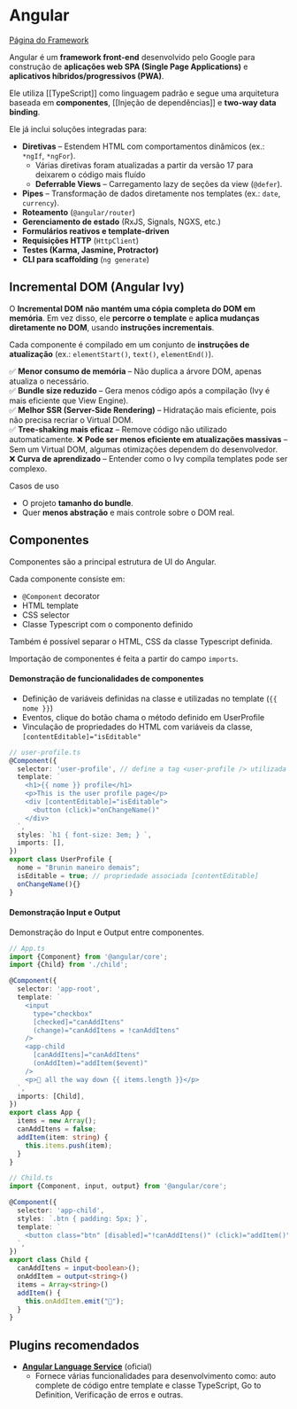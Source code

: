 # Angular

[Página do Framework](https://angular.dev/)

Angular é um **framework front-end** desenvolvido pelo Google para construção de **aplicações web SPA (Single Page Applications)** e **aplicativos híbridos/progressivos (PWA)**. 

Ele utiliza [[TypeScript]] como linguagem padrão e segue uma arquitetura baseada em **componentes**, [[Injeção de dependências]] e **two-way data binding**.

Ele já inclui soluções integradas para:

- **Diretivas** – Estendem HTML com comportamentos dinâmicos (ex.: `*ngIf`, `*ngFor`).
	- Várias diretivas foram atualizadas a partir da versão 17 para deixarem o código mais fluído
	- **Deferrable Views** – Carregamento lazy de seções da view (`@defer`).
- **Pipes** – Transformação de dados diretamente nos templates (ex.: `date`, `currency`).
- **Roteamento** (`@angular/router`)
- **Gerenciamento de estado** (RxJS, Signals, NGXS, etc.) 
- **Formulários reativos e template-driven**
- **Requisições HTTP** (`HttpClient`)
- **Testes (Karma, Jasmine, Protractor)**
- **CLI para scaffolding** (`ng generate`)

## Incremental DOM (Angular Ivy)

O **Incremental DOM** **não mantém uma cópia completa do DOM em memória**. Em vez disso, ele **percorre o template** e **aplica mudanças diretamente no DOM**, usando **instruções incrementais**.

Cada componente é compilado em um conjunto de **instruções de atualização** (ex.: `elementStart()`, `text()`, `elementEnd()`).

✅ **Menor consumo de memória** – Não duplica a árvore DOM, apenas atualiza o necessário.  
✅ **Bundle size reduzido** – Gera menos código após a compilação (Ivy é mais eficiente que View Engine).  
✅ **Melhor SSR (Server-Side Rendering)** – Hidratação mais eficiente, pois não precisa recriar o Virtual DOM.  
✅ **Tree-shaking mais eficaz** – Remove código não utilizado automaticamente.
❌ **Pode ser menos eficiente em atualizações massivas** – Sem um Virtual DOM, algumas otimizações dependem do desenvolvedor.  
❌ **Curva de aprendizado** – Entender como o Ivy compila templates pode ser complexo.

Casos de uso

- O projeto **tamanho do bundle**. 
- Quer **menos abstração** e mais controle sobre o DOM real.

## Componentes

Componentes são a principal estrutura de UI do Angular.

Cada componente consiste em:

- `@Component` decorator
- HTML template
- CSS selector
- Classe Typescript com o componento definido

Também é possível separar o HTML, CSS da classe Typescript definida.

Importação de componentes é feita a partir do campo `imports`.

#### Demonstração de funcionalidades de componentes

- Definição de variáveis definidas na classe e utilizadas no template (`{{ nome }}`)
- Eventos, clique do botão chama o método definido em UserProfile
- Vinculação de propriedades do HTML com variáveis da classe,  `[contentEditable]="isEditable"`

```typescript
// user-profile.ts
@Component({
  selector: 'user-profile', // define a tag <user-profile /> utilizada em outros templates
  template: `
    <h1>{{ nome }} profile</h1>
    <p>This is the user profile page</p>
    <div [contentEditable]="isEditable">
      <button (click)="onChangeName()"
    </div>
  `,  
  styles: `h1 { font-size: 3em; } `,
  imports: [],
})
export class UserProfile { 
  nome = "Brunin maneiro demais";
  isEditable = true; // propriedade associada [contentEditable]
  onChangeName(){} 
}
```

#### Demonstração Input e Output

Demonstração do Input e Output entre componentes.

```typescript
// App.ts
import {Component} from '@angular/core';
import {Child} from './child';

@Component({
  selector: 'app-root',
  template: `
    <input
      type="checkbox"
      [checked]="canAddItens"
      (change)="canAddItens = !canAddItens"
    />
    <app-child 
      [canAddItens]="canAddItens"
      (onAddItem)="addItem($event)"
    />
    <p>🐢 all the way down {{ items.length }}</p>
  `,
  imports: [Child],
})
export class App {
  items = new Array();
  canAddItens = false;
  addItem(item: string) {
    this.items.push(item);
  }
}

// Child.ts
import {Component, input, output} from '@angular/core';

@Component({
  selector: 'app-child',
  styles: `.btn { padding: 5px; }`,
  template: `
    <button class="btn" [disabled]="!canAddItens()" (click)="addItem()">Add Item</button>
  `,
})
export class Child {
  canAddItens = input<boolean>();
  onAddItem = output<string>()
  items = Array<string>()
  addItem() {
    this.onAddItem.emit("🌟");
  }
}
```

## Plugins recomendados

- **[Angular Language Service](https://marketplace.visualstudio.com/items?itemName=Angular.ng-template)** (oficial)
	- Fornece várias funcionalidades para desenvolvimento como: auto complete de código entre template e classe TypeScript, Go to Definition, Verificação de erros e outras.
